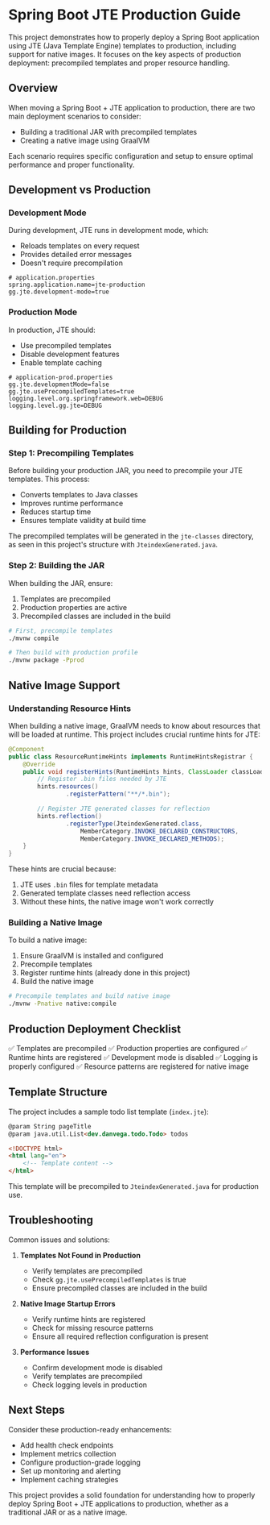 # Spring Boot JTE Production Guide

This project demonstrates how to properly deploy a Spring Boot application using JTE (Java Template Engine) templates to production, including support for native images. It focuses on the key aspects of production deployment: precompiled templates and proper resource handling.

## Overview

When moving a Spring Boot + JTE application to production, there are two main deployment scenarios to consider:
- Building a traditional JAR with precompiled templates
- Creating a native image using GraalVM

Each scenario requires specific configuration and setup to ensure optimal performance and proper functionality.

## Development vs Production

### Development Mode

During development, JTE runs in development mode, which:
- Reloads templates on every request
- Provides detailed error messages
- Doesn't require precompilation

```properties
# application.properties
spring.application.name=jte-production
gg.jte.development-mode=true
```

### Production Mode

In production, JTE should:
- Use precompiled templates
- Disable development features
- Enable template caching

```properties
# application-prod.properties
gg.jte.developmentMode=false
gg.jte.usePrecompiledTemplates=true
logging.level.org.springframework.web=DEBUG
logging.level.gg.jte=DEBUG
```

## Building for Production

### Step 1: Precompiling Templates

Before building your production JAR, you need to precompile your JTE templates. This process:
- Converts templates to Java classes
- Improves runtime performance
- Reduces startup time
- Ensures template validity at build time

The precompiled templates will be generated in the `jte-classes` directory, as seen in this project's structure with `JteindexGenerated.java`.

### Step 2: Building the JAR

When building the JAR, ensure:
1. Templates are precompiled
2. Production properties are active
3. Precompiled classes are included in the build

```bash
# First, precompile templates
./mvnw compile

# Then build with production profile
./mvnw package -Pprod
```

## Native Image Support

### Understanding Resource Hints

When building a native image, GraalVM needs to know about resources that will be loaded at runtime. This project includes crucial runtime hints for JTE:

```java
@Component
public class ResourceRuntimeHints implements RuntimeHintsRegistrar {
    @Override
    public void registerHints(RuntimeHints hints, ClassLoader classLoader) {
        // Register .bin files needed by JTE
        hints.resources()
                .registerPattern("**/*.bin");

        // Register JTE generated classes for reflection
        hints.reflection()
                .registerType(JteindexGenerated.class, 
                    MemberCategory.INVOKE_DECLARED_CONSTRUCTORS, 
                    MemberCategory.INVOKE_DECLARED_METHODS);
    }
}
```

These hints are crucial because:
1. JTE uses `.bin` files for template metadata
2. Generated template classes need reflection access
3. Without these hints, the native image won't work correctly

### Building a Native Image

To build a native image:

1. Ensure GraalVM is installed and configured
2. Precompile templates
3. Register runtime hints (already done in this project)
4. Build the native image

```bash
# Precompile templates and build native image
./mvnw -Pnative native:compile
```

## Production Deployment Checklist

✅ Templates are precompiled
✅ Production properties are configured
✅ Runtime hints are registered
✅ Development mode is disabled
✅ Logging is properly configured
✅ Resource patterns are registered for native image

## Template Structure

The project includes a sample todo list template (`index.jte`):

```html
@param String pageTitle
@param java.util.List<dev.danvega.todo.Todo> todos

<!DOCTYPE html>
<html lang="en">
    <!-- Template content -->
</html>
```

This template will be precompiled to `JteindexGenerated.java` for production use.

## Troubleshooting

Common issues and solutions:

1. **Templates Not Found in Production**
    - Verify templates are precompiled
    - Check `gg.jte.usePrecompiledTemplates` is true
    - Ensure precompiled classes are included in the build

2. **Native Image Startup Errors**
    - Verify runtime hints are registered
    - Check for missing resource patterns
    - Ensure all required reflection configuration is present

3. **Performance Issues**
    - Confirm development mode is disabled
    - Verify templates are precompiled
    - Check logging levels in production

## Next Steps

Consider these production-ready enhancements:
- Add health check endpoints
- Implement metrics collection
- Configure production-grade logging
- Set up monitoring and alerting
- Implement caching strategies

This project provides a solid foundation for understanding how to properly deploy Spring Boot + JTE applications to production, whether as a traditional JAR or as a native image.
